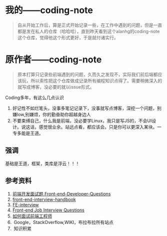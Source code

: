# 我的——coding-note
> 自从开始工作后，算是正式开始记录一些，在工作中遇到的问题，但是一直都是发在私人的仓库（哈哈哈），直到昨天看到这个alanhg的coding-note这个仓库，觉得他这个形式更好，于是就付诸实行。


# 原作者——coding-note
> 原本打算只记录些前端遇到的问题，久而久之发现不，实际我们前后端都应该玩，所以索性把这个仓库做成记录所有编程知识点得了。需要稍微深入的就写成博客，没必要的就以issue形式。

Coding多年，有这么几点认识
1. 好记性不如烂笔头，没事多笔记记录下，没事就写点博客，深挖一个问题，别嫌low,别嫌烦，你的勤奋助你超越身边人
2. 不要束缚自己，什么我是前端，没必要学Linux，我只是写JS的，不会UI设计。说这话，感觉很业余。站远点看，都应该会。只是你可以更深入某块。一专多能是王道。

## 强调
基础是王道，框架，类库是浮云！！！

## 参考资料
1. [前端开发面试题 Front-end-Developer-Questions ](https://github.com/markyun/My-blog)
2. [front-end-interview-handbook](https://github.com/yangshun/front-end-interview-handbook)
3. [FE-interview](https://github.com/qiu-deqing/FE-interview)
3. [Front-end Job Interview Questions](https://github.com/h5bp/Front-end-Developer-Interview-Questions/tree/master/Translations/Chinese)
3. [如何面试前端工程师](https://www.zhihu.com/question/19568008)
3.  Google，StackOverflow,WIKI，布拉布拉所有站点
4.  知识积累
